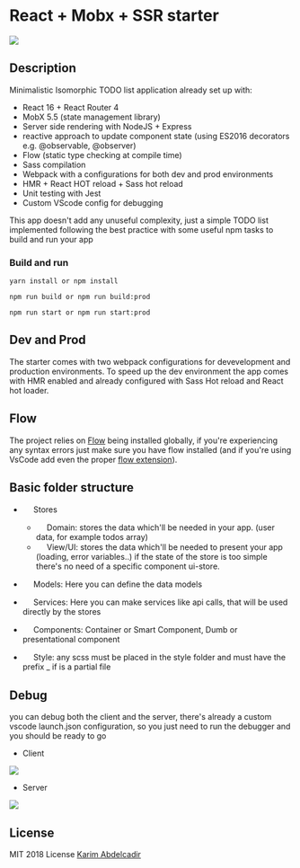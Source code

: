 # React + Mobx + SSR starter
<img src="https://i.imgur.com/qaenr60.gif" />

## Description

Minimalistic Isomorphic TODO list application already set up with:
- React 16 + React Router 4
- MobX 5.5 (state management library)
- Server side rendering with NodeJS + Express
- reactive approach to update component state (using ES2016 decorators e.g. @observable, @observer)
- Flow (static type checking at compile time)
- Sass compilation
- Webpack with a configurations for both dev and prod environments
- HMR + React HOT reload + Sass hot reload
- Unit testing with Jest
- Custom VScode config for debugging

This app doesn't add any unuseful complexity, just a simple TODO list implemented following the best practice with some useful npm tasks to build and run your app

### Build and run


```
yarn install or npm install 
```


```
npm run build or npm run build:prod
```


```
npm run start or npm run start:prod
```

## Dev and Prod
The starter comes with two webpack configurations for devevelopment and production environments.
To speed up the dev environment the app comes with HMR enabled and already configured with Sass Hot reload and React hot loader.


## Flow
The project relies on <a href="https://github.com/flowtype/flow-bin#readme">Flow</a> being installed globally, if you're experiencing any syntax errors just make sure you have flow installed (and if you're using VsCode add even the proper <a href="https://github.com/flowtype/flow-for-vscode">flow extension</a>).

## Basic folder structure

- <img src="http://icons.iconarchive.com/icons/dtafalonso/yosemite-flat/256/Folder-icon.png" width="15" /> Stores
   * <img src="http://icons.iconarchive.com/icons/dtafalonso/yosemite-flat/256/Folder-icon.png" width="15" /> Domain:
       stores the data which'll be needed in your app. (user data, for example todos array)
   * <img src="http://icons.iconarchive.com/icons/dtafalonso/yosemite-flat/256/Folder-icon.png" width="15" /> View/UI:
       stores the data which'll be needed to present your app (loading, error variables..)
       if the state of the store is too simple there's no need of a specific component ui-store.

- <img src="http://icons.iconarchive.com/icons/dtafalonso/yosemite-flat/256/Folder-icon.png" width="15" /> Models: Here you can define the data models

- <img src="http://icons.iconarchive.com/icons/dtafalonso/yosemite-flat/256/Folder-icon.png" width="15" /> Services: Here you can make services like api calls, that will be used directly by the stores

- <img src="http://icons.iconarchive.com/icons/dtafalonso/yosemite-flat/256/Folder-icon.png" width="15" /> Components: Container or Smart Component, Dumb or presentational component

- <img src="http://icons.iconarchive.com/icons/dtafalonso/yosemite-flat/256/Folder-icon.png" width="15" /> Style: any scss must be placed in the style folder and must have the prefix _ if is a partial file


## Debug
you can debug both the client and the server, there's already a custom vscode launch.json configuration, so you just need to run the debugger and you should be ready to go

- Client

<img src="https://i.imgur.com/Yz28YRS.gif" />

- Server

<img src="https://i.imgur.com/Bm39QxR.gif" />


## License
MIT 2018 License <a href="https://github.com/kinotto">Karim Abdelcadir</a>
